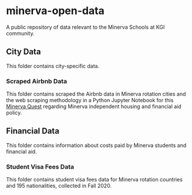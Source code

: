 # minerva-open-data
A public repository of data relevant to the Minerva Schools at KGI community. 

## City Data
This folder contains city-specific data.

### Scraped Airbnb Data
This folder contains scraped the Airbnb data in Minerva rotation cities and the web scraping methodology in a Python Jupyter Notebook for this [Minerva Quest](https://jasenlo123.github.io/The-Minerva-Quest---Worth-Or-Nah-/) regarding Minerva independent housing and financial aid policy. 

## Financial Data
This folder contains information about costs paid by Minerva students and financial aid. 

### Student Visa Fees Data
This folder contains student visa fees data for Minerva rotation countries and 195 nationalities, collected in Fall 2020. 
